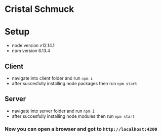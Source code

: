 # Cristal Schmuck

# Setup
- node version v12.14.1
- npm version 6.13.4

## Client
- navigate into client folder and run `npm i`
- after succesfully installing node packages then run `npm start`

## Server
- navigate into server folder and run `npm i`
- after succesfully installing node modules then run `npm start`

<!-- pagebreak -->


### Now you can open a browser and got to `http://localhost:4200`
